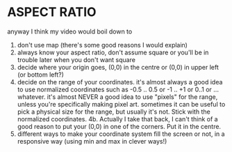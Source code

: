 # ASPECT RATIO

anyway I think my video would boil down to

1. don't use map (there's some good reasons I would explain)
2. always know your aspect ratio, don't assume square or you'll be in trouble later when you don't want square
3. decide where your origin goes, (0,0) in the centre or (0,0) in upper left (or bottom left?)
4. decide on the range of your coordinates. it's almost always a good idea to use normalized coordinates such as -0.5 .. 0.5 or -1 .. +1 or 0..1 or ... whatever. it's almost NEVER a good idea to use "pixels" for the range, unless you're specifically making pixel art. sometimes it can be useful to pick a physical size for the range, but usually it's not. Stick with the normalized coordinates.
4b. Actually I take that back, I can't think of a good reason to put your (0,0) in one of the corners. Put it in the centre.
5. different ways to make your coordinate system fill the screen or not, in a responsive way (using min and max in clever ways!)

